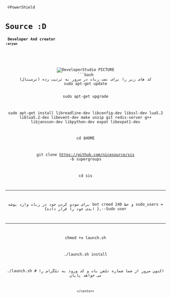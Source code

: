 <code> ©PowerShield <h1>Source :D </h1> 
<b>Developer And creator :<code>aryan</code></b>  <br><br>
<br>
<center>
<img src ="http://developer1.ir/Pic/imgexample.jpg" alt ="DeveloperStudio PICTURE" />
```bash
(کد های زیر را برای نصب ربات در سرور به ترتیب زده (ترمینال
sudo apt-get update

sudo apt-get upgrade

sudo apt-get install libreadline-dev libconfig-dev libssl-dev lua5.2 liblua5.2-dev libevent-dev make unzip git redis-server g++ libjansson-dev libpython-dev expat libexpat1-dev

cd $HOME

git clone https://github.com/nicesource/sis -b supergroups

cd sis
  ***********
برای سودو کردن خود در ربات وارد پوشه 
bot
creed 
و خط 240
  sudo_users = {ایدی خود را قرار داده },--Sudo user
  ***********
chmod +x launch.sh

./launch.sh install

./launch.sh # اکنون سرور از شما شماره تلفن بات و کد ورود به تلگرام را می خواهد
پایان
```
</center>
